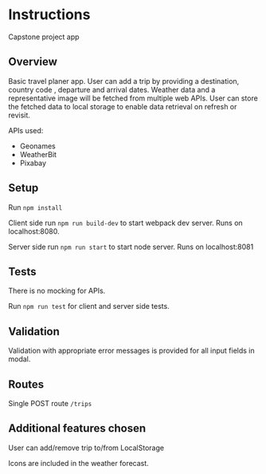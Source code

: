 # Instructions
Capstone project app

## Overview
Basic travel planer app. User can add a trip by providing a destination, country code
, departure and arrival dates. Weather data and a representative image will be fetched 
from multiple web APIs. User can store the fetched data to local storage to enable 
data retrieval on refresh or revisit.

APIs used:

- Geonames
- WeatherBit
- Pixabay

## Setup
Run ``npm install``

Client side run ``npm run build-dev`` to start webpack dev server. Runs on localhost:8080.

Server side run ``npm run start`` to start node server. Runs on localhost:8081

## Tests
There is no mocking for APIs. 

Run ``npm run test`` for client and server side tests.

## Validation
Validation with appropriate error messages is provided for all input fields in modal.

## Routes
Single POST route ``/trips``

## Additional features chosen
User can add/remove trip to/from LocalStorage

Icons are included in the weather forecast.